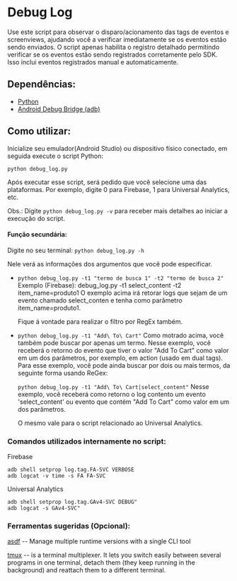 # Debug Log

Use este script para observar o disparo/acionamento das tags de eventos e screenviews, ajudando você a verificar imediatamente se os eventos estão sendo enviados.
O script apenas habilita o registro detalhado permitindo verificar se os eventos estão sendo registrados corretamente pelo SDK. Isso inclui eventos registrados manual e automaticamente.

## **Dependências**:
* [Python](https://www.python.org/)
* [Android Debug Bridge (adb)](https://developer.android.com/studio/command-line/adb)
    
## **Como utilizar**:
Inicialize seu emulador(Android Studio) ou dispositivo físico conectado, em seguida execute o script Python:

`python debug_log.py`

Após executar esse script, será pedido que você selecione uma das plataformas. Por exemplo, digite 0 para Firebase, 1 para Universal Analytics, etc.

Obs.: Digite `python debug_log.py -v` para receber mais detalhes ao iniciar a execução do script.

#### Função secundária:
Digite no seu terminal: `python debug_log.py -h`

Nele verá as informações dos argumentos que você pode especificar.
* `python debug_log.py -t1 "termo de busca 1" -t2 "termo de busca 2"`
    Exemplo (Firebase): debug_log.py -t1 select_content -t2 item_name=produto1
    O exemplo acima irá retorar logs que sejam de um evento chamado select_conten e tenha como parâmetro item_name=produto1.
    
    Fique á vontade para realizar o filtro por RegEx também.
    
* `python debug_log.py -t1 "Add\ To\ Cart"`
   Como motrado acima, você também pode buscar por apenas um termo. Nesse exemplo, você receberá o retorno do evento que tiver o valor "Add To Cart" como valor em um dos parâmetros, por exemplo, em action (usado em dual tags).
   Para esse exemplo, você pode ainda buscar por dois ou mais termos, da seguinte forma usando ReGex:
   
   `python debug_log.py -t1 "Add\ To\ Cart|select_content"`
   Nesse exemplo, você receberá como retorno o log contento um evento 'select_content' ou evento que contém "Add To Cart" como valor em um dos parâmetros.

    O mesmo vale para o script relacionado ao Universal Analytics.

### **Comandos utilizados internamente no script**:
Firebase
```
adb shell setprop log.tag.FA-SVC VERBOSE
adb logcat -v time -s FA FA-SVC
```
Universal Analytics
```
adb shell setprop log.tag.GAv4-SVC DEBUG"
adb logcat -s GAv4-SVC"
```

### **Ferramentas sugeridas (Opcional)**:

[asdf](https://asdf-vm.com/guide/getting-started.html) -- Manage multiple runtime versions with a single CLI tool

[tmux](https://github.com/tmux/tmux/wiki) -- is a terminal multiplexer. It lets you switch easily between several programs in one terminal, detach them (they keep running in the background) and reattach them to a different terminal.

